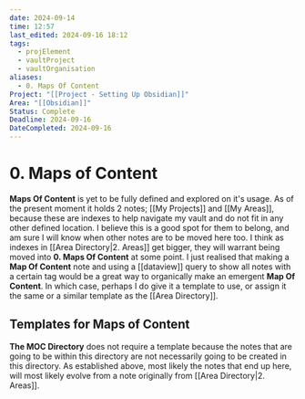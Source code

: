 ```yaml
---
date: 2024-09-14
time: 12:57
last_edited: 2024-09-16 18:12
tags:
  - projElement
  - vaultProject
  - vaultOrganisation
aliases:
  - 0. Maps Of Content
Project: "[[Project - Setting Up Obsidian]]"
Area: "[[Obsidian]]"
Status: Complete
Deadline: 2024-09-16
DateCompleted: 2024-09-16
---
```

# 0. Maps of Content
**Maps Of Content** is yet to be fully defined and explored on it's usage. As of the present moment it holds 2 notes; [[My Projects]] and [[My Areas]], because these are indexes to help navigate my vault and do not fit in any other defined location. I believe this is a good spot for them to belong, and am sure I will know when other notes are to be moved here too. I think as indexes in [[Area Directory|2. Areas]] get bigger, they will warrant being moved into **0. Maps Of Content** at some point.
I just realised that making a **Map Of Content** note and using a [[dataview]] query to show all notes with a certain tag would be a great way to organically make an emergent **Map Of Content**. In which case, perhaps I do give it a template to use, or assign it the same or a similar template as the [[Area Directory]].

## Templates for Maps of Content
**The MOC Directory** does not require a template because the notes that are going to be within this directory are not necessarily going to be created in this directory. As established above, most likely the notes that end up here, will most likely evolve from a note originally from [[Area Directory|2. Areas]].
